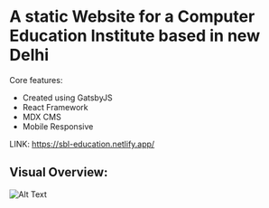 # A static Website for a Computer Education Institute based in new Delhi

Core features:

- Created using GatsbyJS
- React Framework
- MDX CMS
- Mobile Responsive

LINK: https://sbl-education.netlify.app/

## Visual Overview:

![Alt Text](https://imgur.com/ZEntJWE)
